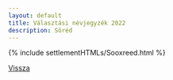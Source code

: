 ```yaml
---
layout: default
title: Választási névjegyzék 2022
description: Söréd
---
```


{% include settlementHTMLs/Sooxreed.html %}

[Vissza](../)